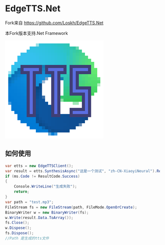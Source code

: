 # EdgeTTS.Net

Fork来自 https://github.com/Loskh/EdgeTTS.Net

本Fork版本支持.Net Framework

![icon](README.assets/icon.png)

## 如何使用

```C#
var etts = new EdgeTTSClient();
var result = etts.SynthesisAsync("这是一个测试", "zh-CN-XiaoyiNeural").Result;
if (ms.Code != ResultCode.Success)
{
    Console.WriteLine("生成失败");
    return;
}
var path = "test.mp3";
FileStream fs = new FileStream(path, FileMode.OpenOrCreate);
BinaryWriter w = new BinaryWriter(fs);
w.Write(result.Data.ToArray());
fs.Close();
w.Dispose();
fs.Dispose();
//Path 是生成的tts文件
```

